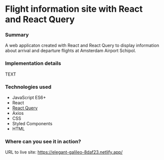 # Flight information site with React and React Query

### Summary

A web applicaton created with React and React Query to display information about arrival and departure flights at Amsterdam Airport Schipol.

### Implementation details

TEXT

### Technologies used

- JavaScript ES6+
- React
- [React Query](https://github.com/tannerlinsley/react-query)
- Axios
- CSS
- Styled Components
- HTML

### Where can you see it in action?

URL to live site: https://elegant-galileo-8daf23.netlify.app/

